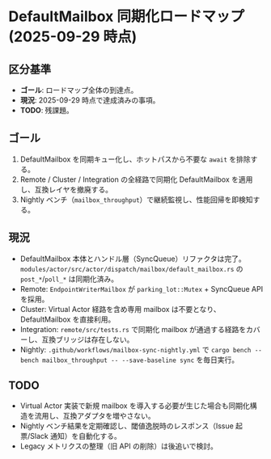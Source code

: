 # DefaultMailbox 同期化ロードマップ (2025-09-29 時点)

## 区分基準
- **ゴール**: ロードマップ全体の到達点。
- **現況**: 2025-09-29 時点で達成済みの事項。
- **TODO**: 残課題。

## ゴール
1. DefaultMailbox を同期キュー化し、ホットパスから不要な `await` を排除する。
2. Remote / Cluster / Integration の全経路で同期化 DefaultMailbox を適用し、互換レイヤを撤廃する。
3. Nightly ベンチ（`mailbox_throughput`）で継続監視し、性能回帰を即検知する。

## 現況
- DefaultMailbox 本体とハンドル層（SyncQueue）リファクタは完了。`modules/actor/src/actor/dispatch/mailbox/default_mailbox.rs` の `post_*`/`poll_*` は同期化済み。
- Remote: `EndpointWriterMailbox` が `parking_lot::Mutex` + SyncQueue API を採用。
- Cluster: Virtual Actor 経路を含め専用 mailbox は不要となり、DefaultMailbox を直接利用。
- Integration: `remote/src/tests.rs` で同期化 mailbox が通過する経路をカバーし、互換ブリッジは存在しない。
- Nightly: `.github/workflows/mailbox-sync-nightly.yml` で `cargo bench --bench mailbox_throughput -- --save-baseline sync` を毎日実行。

## TODO
- Virtual Actor 実装で新規 mailbox を導入する必要が生じた場合も同期化構造を流用し、互換アダプタを増やさない。
- Nightly ベンチ結果を定期確認し、閾値逸脱時のレスポンス（Issue 起票/Slack 通知）を自動化する。
- Legacy メトリクスの整理（旧 API の削除）は後追いで検討。


